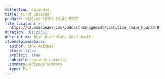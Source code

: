 ```yaml
---
collection: episodes
title: First Episode
pubDate: 2019-05-18T01:15:40.579Z
file_location: >-
  https://s3.amazonaws.com/podcast-management/coalition_radio_hour/3-8-19/3-8-19.mp3
duration: '01:22:31'
description: Blah blah blah. Good stuff.
itunesEpisodeData:
  author: Zane Adickes
  block: false
  explicit: true
  subtitle: episode subtitle
  summary: episode summary
  type: Full
---
```


